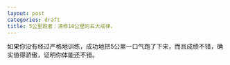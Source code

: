 ```yaml
---
layout: post
categories: draft
title: 5公里跑者：清修10公里的五大戒律，
---
```


如果你没有经过严格地训练，成功地把5公里一口气跑了下来，而且成绩不错，确实值得骄傲，证明你体能还不错。 
<!--stackedit_data:
eyJoaXN0b3J5IjpbLTI5NDAyMDg2Ml19
-->